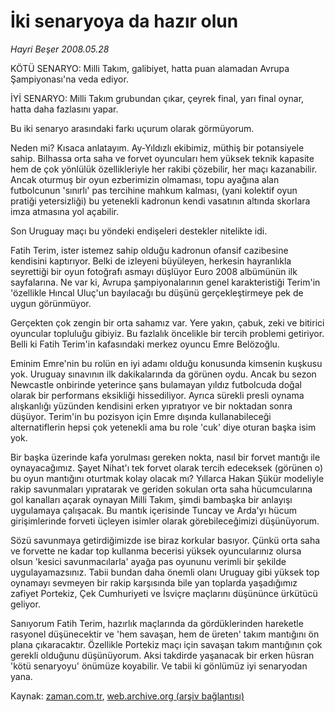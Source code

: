 # İki senaryoya da hazır olun

*Hayri Beşer 2008.05.28*

<tr><td class="metin" colspan="2" style="padding-top: 20px; padding-left: 5px; padding-right: 10px;">KÖTÜ SENARYO: Milli Takım, galibiyet, hatta puan alamadan Avrupa Şampiyonası'na veda ediyor.</td></tr><tr><td class="metin" colspan="2" style="padding-top: 20px; padding-left: 5px; padding-right: 10px;"><p>İYİ SENARYO: Milli Takım grubundan çıkar, çeyrek final, yarı final oynar, hatta daha fazlasını yapar.
<p>Bu iki senaryo arasındaki farkı uçurum olarak görmüyorum.
<p>Neden mi? Kısaca anlatayım. Ay-Yıldızlı ekibimiz, müthiş bir potansiyele sahip. Bilhassa orta saha ve forvet oyuncuları hem yüksek teknik kapasite hem de çok yönlülük özellikleriyle her rakibi çözebilir, her maçı kazanabilir. Ancak oturmuş bir oyun ezberimizin olmaması, topu ayağına alan futbolcunun 'sınırlı' pas tercihine mahkum kalması, (yani kolektif oyun pratiği yetersizliği) bu yetenekli kadronun kendi vasatının altında skorlara imza atmasına yol açabilir.
<p>Son Uruguay maçı bu yöndeki endişeleri destekler nitelikte idi.
<p>Fatih Terim, ister istemez sahip olduğu kadronun ofansif cazibesine kendisini kaptırıyor. Belki de izleyeni büyüleyen, herkesin hayranlıkla seyrettiği bir oyun fotoğrafı asmayı düşlüyor Euro 2008 albümünün ilk sayfalarına. Ne var ki, Avrupa şampiyonalarının genel karakteristiği Terim'in 'özellikle Hıncal Uluç'un bayılacağı bu düşünü gerçekleştirmeye pek de uygun görünmüyor.
<p>Gerçekten çok zengin bir orta sahamız var. Yere yakın, çabuk, zeki ve bitirici oyuncular topluluğu gibiyiz. Bu fazlalık öncelikle bir tercih problemi getiriyor. Belli ki Fatih Terim'in kafasındaki merkez oyuncu Emre Belözoğlu. 
<p>Eminim Emre'nin bu rolün en iyi adamı olduğu konusunda kimsenin kuşkusu yok. Uruguay sınavının ilk dakikalarında da görünen oydu. Ancak bu sezon Newcastle onbirinde yeterince şans bulamayan yıldız futbolcuda doğal olarak bir performans eksikliği hissediliyor. Ayrıca sürekli presli oynama alışkanlığı yüzünden kendisini erken yıpratıyor ve bir noktadan sonra düşüyor. Terim'in bu pozisyon için Emre dışında kullanabileceği alternatiflerin hepsi çok yetenekli ama bu role 'cuk' diye oturan başka isim yok.
<p>Bir başka üzerinde kafa yorulması gereken nokta, nasıl bir forvet mantığı ile oynayacağımız. Şayet Nihat'ı tek forvet olarak tercih edeceksek (görünen o) bu oyun mantığını oturtmak kolay olacak mı? Yıllarca Hakan Şükür modeliyle rakip savunmaları yıpratarak ve geriden sokulan orta saha hücumcularına gol kanalları açarak oynayan Milli Takım, şimdi bambaşka bir anlayışı uygulamaya çalışacak. Bu mantık içerisinde Tuncay ve Arda'yı hücum girişimlerinde forveti üçleyen isimler olarak görebileceğimizi düşünüyorum.
<p>Sözü savunmaya getirdiğimizde ise biraz korkular basıyor. Çünkü orta saha ve forvette ne kadar top kullanma becerisi yüksek oyuncularınız olursa olsun 'kesici savunmacılarla' ayağa pas oyununu verimli bir şekilde uygulayamazsınız. Tabii bundan daha önemli olanı Uruguay gibi yüksek top oynamayı sevmeyen bir rakip karşısında bile yan toplarda yaşadığımız zafiyet Portekiz, Çek Cumhuriyeti ve İsviçre maçlarını düşününce ürkütücü geliyor.
<p>Sanıyorum Fatih Terim, hazırlık maçlarında da gördüklerinden hareketle rasyonel düşünecektir ve 'hem savaşan, hem de üreten' takım mantığını ön plana çıkaracaktır. Özellikle Portekiz maçı için savaşan takım mantığının çok gerekli olduğunu düşünüyorum. Aksi takdirde yaşanacak bir erken hüsran 'kötü senaryoyu' önümüze koyabilir. Ve tabii ki gönlümüz iyi senaryodan yana.<br/></p></p></p></p></p></p></p></p></p></p></td></tr>

Kaynak: [zaman.com.tr](http://zaman.com.tr/yazar.do?yazino=694955), [web.archive.org (arşiv bağlantısı)](http://web.archive.org/web/20080804171749/http://www.zaman.com.tr:80/yazar.do?yazino=694955)
